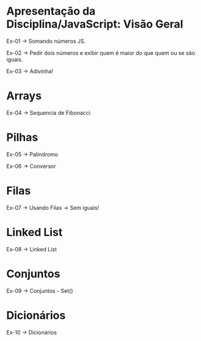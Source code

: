 # Apresentação da Disciplina/JavaScript: Visão Geral
Ex-01 -> Somando números JS.

Ex-02 -> Pedir dois números e exibir quem é maior do que quem ou se são iguais.

Ex-03 -> Adivinha!

# Arrays
Ex-04 -> Sequencia de Fibonacci

# Pilhas
Ex-05 -> Palíndromo

Ex-06 -> Conversor 

# Filas

Ex-07 -> Usando Filas -> Sem iguais!

# Linked List

Ex-08 -> Linked List

# Conjuntos

Ex-09 -> Conjuntos - Set()

# Dicionários

Ex-10 -> Dicionários